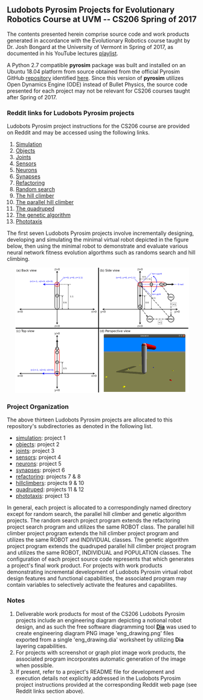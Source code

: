 ## Ludobots Pyrosim Projects for Evolutionary Robotics Course at UVM -- CS206 Spring of 2017
The contents presented herein comprise source code and work products generated in accordance with the Evolutionary Robotics course taught by Dr. Josh Bongard at the University of Vermont in Spring of 2017, as documented in his YouTube lectures [playlist](https://www.youtube.com/watch?v=4cHHj4l-xuI&list=PLAuiGdPEdw0hbF7EBoTUJbHaEjsxq6oer&t=0s).

A Python 2.7 compatible **pyrosim** package was built and installed on an Ubuntu 18.04 platform from source obtained from the official Pyrosim GitHub [repository](https://github.com/ccappelle/pyrosim) identified [here](https://www.meclab.org/spinoffs). Since this version of **pyrosim** utilizes Open Dynamics Engine (ODE) instead of Bullet Physics, the source code presented for each project may not be relevant for CS206 courses taught after Spring of 2017.

### Reddit links for Ludobots Pyrosim projects

Ludobots Pyrosim project instructions for the CS206 course are provided on Reddit and may be accessed using the following links.

1. [Simulation](https://www.reddit.com/r/ludobots/wiki/pyrosim/simulation)
2. [Objects](https://www.reddit.com/r/ludobots/wiki/pyrosim/objects)
3. [Joints](https://www.reddit.com/r/ludobots/wiki/pyrosim/joints)
4. [Sensors](https://www.reddit.com/r/ludobots/wiki/pyrosim/sensors)
5. [Neurons](https://www.reddit.com/r/ludobots/wiki/pyrosim/neurons)
6. [Synapses](https://www.reddit.com/r/ludobots/wiki/pyrosim/synapses)
7. [Refactoring](https://www.reddit.com/r/ludobots/wiki/pyrosim/refactoring)
8. [Random search](https://www.reddit.com/r/ludobots/wiki/pyrosim/randomsearch)
9. [The hill climber](https://www.reddit.com/r/ludobots/wiki/pyrosim/hillclimber)
10. [The parallel hill climber](https://www.reddit.com/r/ludobots/wiki/pyrosim/parallelhillclimber)
11. [The quadruped](https://www.reddit.com/r/ludobots/wiki/pyrosim/quadruped)
12. [The genetic algorithm](https://www.reddit.com/r/ludobots/wiki/pyrosim/geneticalgorithm)
13. [Phototaxis](https://www.reddit.com/r/ludobots/wiki/pyrosim/phototaxis)

The first seven Ludobots Pyrosim projects involve incrementally designing, developing and simulating the minimal virtual robot depicted in the figure below, then using the minimal robot to demonstrate and evaluate various neural network fitness evolution algorthms such as randoms search and hill climbing.

<p align="center">
 <img src="./eng_drawing.png" width="460" height="332" alt="Engineering Diagram"/>
</p>

### Project Organization

The above thirteen Ludobots Pyrosim projects are allocated to this repository's subdirectories as denoted in the following list.

  + [simulation](./simulation): project 1  
  + [objects](./objects): project 2  
  + [joints](./joints): project 3  
  + [sensors](./sensors): project 4  
  + [neurons](./neurons): project 5  
  + [synapses](./synapses): project 6  
  + [refactoring](./refactoring): projects 7 & 8  
  + [hillclimbers](./hillclimbers): projects 9 & 10  
  + [quadruped](./quadruped): projects 11 & 12  
  + [phototaxis](./phototaxis): project 13  

In general, each project is allocated to a correspondingly named directory except for random search, the parallel hill climber and genetic algorithm projects. The random search project program extends the refactoring project search program and utilizes the same ROBOT class. The parallel hill climber project program extends the hill climber project program and utilizes the same ROBOT and INDIVIDUAL classes. The genetic algorithm project program extends the quadruped parallel hill climber project program and utilizes the same ROBOT, INDIVIDUAL and POPULATION classes. The configuration of each project source code represents that which generates a project's final work product. For projects with work products demonstrating incremental development of Ludobots Pyrosim virtual robot design features and functional capabilities, the associated program may contain variables to selectively activate the features and capabilites.

### Notes

1. Deliverable work products for most of the CS206 Ludobots Pyrosim projects  include an engineering diagram depicting a notional robot design, and as such the free software diagramming tool [**Dia**](https://wiki.gnome.org/action/show/Apps/Dia?action=show&redirect=Dia) was used to create engineering diagram PNG image 'eng_drawing.png' files exported from a single 'eng_drawing.dia' worksheet by utilizing **Dia** layering capabilities.
2. For projects with screenshot or graph plot image work products, the associated program incorporates automatic generation of the image when possible.
3. If present, refer to a project's README file for development and execution details not explicitly addressed in the Ludobots Pyrosim project instructions provided at the corresponding Reddit web page (see Reddit links section above).


